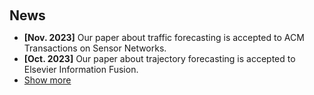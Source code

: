 <h1 id="news"></h1>

<h2 style="margin: 60px 0px 10px;">News</h2>

<ul>
<li><strong>[Nov. 2023]</strong> Our paper about traffic forecasting is accepted to ACM Transactions on Sensor Networks. </li>
<li><strong>[Oct. 2023]</strong> Our paper about trajectory forecasting is accepted to Elsevier Information Fusion. </li>

  
<li> <a href="javascript:toggle_vis('newsmore')">Show more</a> </li>
<div id="newsmore" style="display:none"> 
  <li><strong>[Oct. 2023]</strong> Our paper about trajectory forecasting is accepted to Elsevier Information Fusion. </li>
</div>

</ul>
